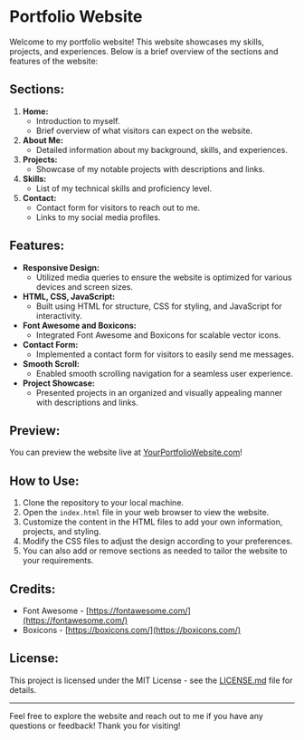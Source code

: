 # Portfolio Website

Welcome to my portfolio website! This website showcases my skills, projects, and experiences. Below is a brief overview of the sections and features of the website:

## Sections:

1. **Home:** 
    - Introduction to myself.
    - Brief overview of what visitors can expect on the website.
2. **About Me:**
    - Detailed information about my background, skills, and experiences.
3. **Projects:**
    - Showcase of my notable projects with descriptions and links.
4. **Skills:**
    - List of my technical skills and proficiency level.
5. **Contact:**
    - Contact form for visitors to reach out to me.
    - Links to my social media profiles.

## Features:

- **Responsive Design:**
    - Utilized media queries to ensure the website is optimized for various devices and screen sizes.
- **HTML, CSS, JavaScript:**
    - Built using HTML for structure, CSS for styling, and JavaScript for interactivity.
- **Font Awesome and Boxicons:**
    - Integrated Font Awesome and Boxicons for scalable vector icons.
- **Contact Form:**
    - Implemented a contact form for visitors to easily send me messages.
- **Smooth Scroll:**
    - Enabled smooth scrolling navigation for a seamless user experience.
- **Project Showcase:**
    - Presented projects in an organized and visually appealing manner with descriptions and links.

## Preview:

You can preview the website live at [YourPortfolioWebsite.com](#)!

## How to Use:

1. Clone the repository to your local machine.
2. Open the `index.html` file in your web browser to view the website.
3. Customize the content in the HTML files to add your own information, projects, and styling.
4. Modify the CSS files to adjust the design according to your preferences.
5. You can also add or remove sections as needed to tailor the website to your requirements.

## Credits:

- Font Awesome - [https://fontawesome.com/](https://fontawesome.com/)
- Boxicons - [https://boxicons.com/](https://boxicons.com/)

## License:

This project is licensed under the MIT License - see the [LICENSE.md](LICENSE.md) file for details.

---

Feel free to explore the website and reach out to me if you have any questions or feedback! Thank you for visiting!